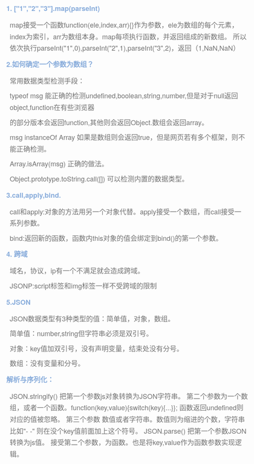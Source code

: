 <html lang="en"><head>
    <meta charset="UTF-8">
    <title></title>
<style  type="text/css">
        body { font-family: "Helvetica Neue", Helvetica, "Hiragino Sans GB", Arial, sans-serif;    font-size: 18px;    line-height: 18px;    color: #737373;  
            } 
         p { margin: 9px;
            line-height: 1.7;}
            h1,h2,h3,h4,h5,h6 {  color: #88acdb; line-height: 36px;margin:10px 0;}h1 {    margin-bottom: 18px;    font-size: 30px;}h2 {    font-size: 24px;}h3 {    font-size: 18px;}h4 {    font-size: 16px;}h5 {    font-size: 14px;}h6 {    font-size: 13px;}
            hr {    margin: 0 0 19px;    border: 0;    border-bottom: 1px solid #ccc;}
           code, pre { background: #324057;
            margin: auto;
            padding: 0.35em 1.5em;
            overflow: auto;
            color: #fff;
            line-height: 1.3rem;}
            pre code {   
            font-family:Arial;
            overflow: auto;
            padding: 1px 3px;    font-size: 14px; }
                     table{ 
					table-layout:fixed; 
					empty-cells:show; 
					border-collapse: collapse; 
					margin:0 auto; 
					} 
					td{ 
					height:30px; 
					} 
					.table{ 
					border:1px solid #cad9ea; 
					color:#666; 
					} 
					.table th { 
				
					word-wrap:break-word;
word-break:break-all;
					} 
					.table td,.table th{ 
					border:1px solid #cad9ea; 
					padding:0 1em 0; 
					} 
            </style><body marginheight="0">

<h3>1. ["1","2","3"].map(parseInt)</h3>
 <p>  map接受一个函数function(ele,index,arr){}作为参数，ele为数组的每个元素，
    index为索引，arr为数组本身。map每项执行函数，并返回组成的新数组。
    所以依次执行parseInt("1",0),parseInt("2",1),parseInt("3",2)，返回（1,NaN,NaN）</p>
<h3>2.如何确定一个参数为数组？</h3>
  <p>  常用数据类型检测手段：</P>
   <p>  typeof msg 能正确的检测undefined,boolean,string,number,但是对于null返回object,function在有些浏览器

的部分版本会返回function,其他则会返回Object.数组会返回array。</p>
   <p>  msg instanceOf Array 如果是数组则会返回true，但是网页若有多个框架，则不能正确检测。</p>
  <p>  Array.isArray(msg) 正确的做法。</p>
 <p>   Object.prototype.toString.call([]) 可以检测内置的数据类型。</p>
<h3>3.call,apply,bind.</h3>
  <p>call和apply:对象的方法用另一个对象代替。apply接受一个数组，而call接受一系列参数。</p>
  <p>  bind:返回新的函数，函数内this对象的值会绑定到bind()的第一个参数。</p>
<h3>4. 跨域</h3>
  <p>  域名，协议，ip有一个不满足就会造成跨域。</p>
   <p> JSONP:script标签和img标签一样不受跨域的限制</p>
<h3>5.JSON</h3>
  <p>JSON数据类型有3种类型的值：简单值，对象，数组。</p>
    <p>  简单值：number,string但字符串必须是双引号。</p>
   <p>   对象：key值加双引号，没有声明变量，结束处没有分号。</p>
   <p>   数组：没有变量和分号。</p>
  <h3>解析与序列化：</h3>
    <p> JSON.stringify() 把第一个参数js对象转换为JSON字符串。
     第二个参数为一个数组，或者一个函数。function(key,value){switch(key){...}};
             函数返回undefined则对应的值被忽略。
     第三个参数  数值或者字符串。数值则为缩进的个数，字符串比如"- -" 则在没个key值前面加上这个符号。
     JSON.parse()     把第一个参数JSON转换为js值。
                       接受第二个参数，为函数。也是将key,value作为函数参数实现逻辑。</p>


</body></html>
